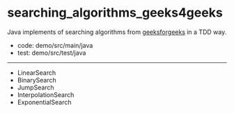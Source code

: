 # searching_algorithms_geeks4geeks
Java implements of searching algorithms from [geeksforgeeks](https://www.geeksforgeeks.org/searching-algorithms/) in a TDD way.

- code: demo/src/main/java
- test: demo/src/test/java

---

- LinearSearch
- BinarySearch
- JumpSearch
- InterpolationSearch
- ExponentialSearch